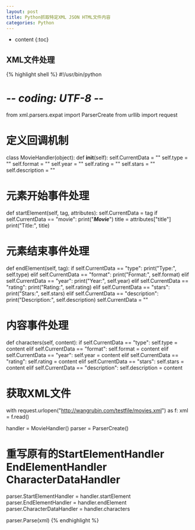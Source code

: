 ```yaml
---
layout: post
title: Python抓取特定XML JSON HTML文件内容
categories: Python
---
```


* content
{:toc}


## XML文件处理

{% highlight shell %}
#!/usr/bin/python
# -*- coding: UTF-8 -*-

from xml.parsers.expat import ParserCreate
from urllib import request

# 定义回调机制
class MovieHandler(object):
   def __init__(self):
      self.CurrentData = ""
      self.type = ""
      self.format = ""
      self.year = ""
      self.rating = ""
      self.stars = ""
      self.description = ""

   # 元素开始事件处理
   def startElement(self, tag, attributes):
      self.CurrentData = tag
      if self.CurrentData == "movie":
         print("*****Movie*****")
         title = attributes["title"]
         print("Title:", title)

   # 元素结束事件处理
   def endElement(self, tag):
      if self.CurrentData == "type":
         print("Type:", self.type)
      elif self.CurrentData == "format":
         print("Format:", self.format)
      elif self.CurrentData == "year":
         print("Year:", self.year)
      elif self.CurrentData == "rating":
         print("Rating:", self.rating)
      elif self.CurrentData == "stars":
         print("Stars:", self.stars)
      elif self.CurrentData == "description":
         print("Description:", self.description)
      self.CurrentData = ""

   # 内容事件处理
   def characters(self, content):
      if self.CurrentData == "type":
         self.type = content
      elif self.CurrentData == "format":
         self.format = content
      elif self.CurrentData == "year":
         self.year = content
      elif self.CurrentData == "rating":
         self.rating = content
      elif self.CurrentData == "stars":
         self.stars = content
      elif self.CurrentData == "description":
         self.description = content

# 获取XML文件
with request.urlopen("http://wangrubin.com/testfile/movies.xml") as f:
        xml = f.read()

handler = MovieHandler()
parser = ParserCreate()

# 重写原有的StartElementHandler EndElementHandler CharacterDataHandler
parser.StartElementHandler = handler.startElement
parser.EndElementHandler = handler.endElement
parser.CharacterDataHandler = handler.characters

parser.Parse(xml)
{% endhighlight %}
